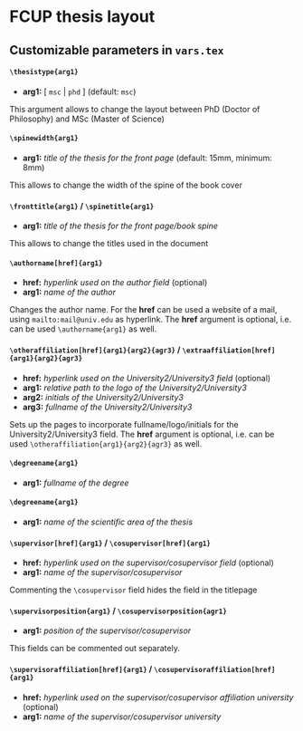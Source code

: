 # FCUP thesis layout 

## Customizable parameters in `vars.tex` 

#### `\thesistype{arg1}` 

- **arg1:** [ `msc` | `phd` ] (default: `msc`)

This argument allows to change the layout between PhD (Doctor of Philosophy) and MSc (Master of Science)


#### `\spinewidth{arg1}` 

- **arg1:** _title of the thesis for the front page_ (default: 15mm, minimum: 8mm)

This allows to change the width of the spine of the book cover


#### `\fronttitle{arg1}` / `\spinetitle{arg1}` 

- **arg1:**  _title of the thesis for the front page/book spine_

This allows to change the titles used in the document


#### `\authorname[href]{arg1}` 

- **href:** _hyperlink used on the author field_ (optional)
- **arg1:** _name of the author_

Changes the author name. For the **href** can be used a website of a mail, using `mailto:mail@univ.edu` as hyperlink.
The **href** argument is optional, i.e. can be used `\authorname{arg1}` as well.

#### `\otheraffiliation[href]{arg1}{arg2}{agr3}` / `\extraaffiliation[href]{arg1}{arg2}{agr3}`

- **href:** _hyperlink used on the University2/University3 field_ (optional)
- **arg1:** _relative path to the logo of the University2/University3_
- **arg2:** _initials of the University2/University3_
- **arg3:** _fullname of the University2/University3_

Sets up the pages to incorporate fullname/logo/initials for the University2/University3 field.
The **href** argument is optional, i.e. can be used `\otheraffiliation{arg1}{arg2}{agr3}` as well.

#### `\degreename{arg1}` 

- **arg1:** _fullname of the degree_

#### `\degreename{arg1}` 

- **arg1:** _name of the scientific area of the thesis_

#### `\supervisor[href]{arg1}` / `\cosupervisor[href]{arg1}`

- **href:** _hyperlink used on the supervisor/cosupervisor field_ (optional)
- **arg1:** _name of the supervisor/cosupervisor_

Commenting the `\cosupervisor` field hides the field in the titlepage

#### `\supervisorposition{arg1}` / `\cosupervisorposition{agr1}`

- **arg1:** _position of the supervisor/cosupervisor_

This fields can be commented out separately.

#### `\supervisoraffiliation[href]{arg1}` / `\cosupervisoraffiliation[href]{arg1}`

- **href:** _hyperlink used on the supervisor/cosupervisor affiliation university_ (optional)
- **arg1:** _name of the supervisor/cosupervisor university_